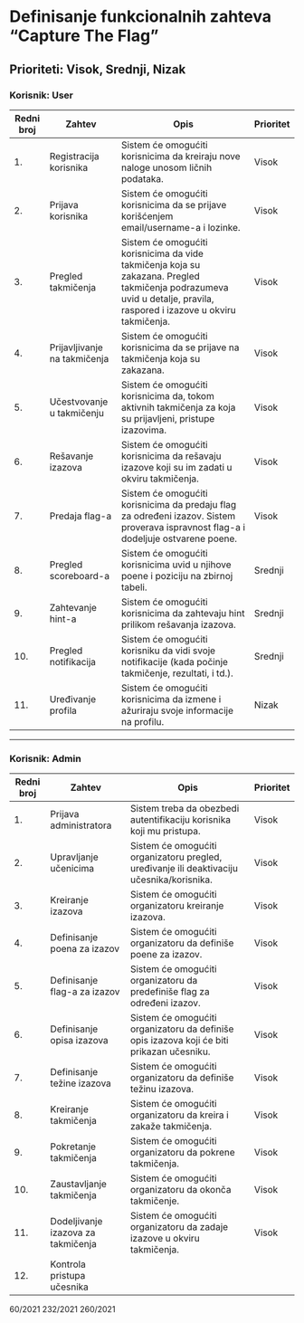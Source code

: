 # Definisanje funkcionalnih zahteva “Capture The Flag”

## Prioriteti: Visok, Srednji, Nizak

### Korisnik: User

| Redni broj | Zahtev                        | Opis                                                                                          | Prioritet |
|------------|-------------------------------|-----------------------------------------------------------------------------------------------|-----------|
| 1.         | Registracija korisnika        | Sistem će omogućiti korisnicima da kreiraju nove naloge unosom ličnih podataka.             | Visok     |
| 2.         | Prijava korisnika            | Sistem će omogućiti korisnicima da se prijave korišćenjem email/username-a i lozinke.      | Visok     |
| 3.         | Pregled takmičenja           | Sistem će omogućiti korisnicima da vide takmičenja koja su zakazana. Pregled takmičenja podrazumeva uvid u detalje, pravila, raspored i izazove u okviru takmičenja. | Visok     |
| 4.         | Prijavljivanje na takmičenja | Sistem će omogućiti korisnicima da se prijave na takmičenja koja su zakazana.               | Visok     |
| 5.         | Učestvovanje u takmičenju    | Sistem će omogućiti korisnicima da, tokom aktivnih takmičenja za koja su prijavljeni, pristupe izazovima. | Visok     |
| 6.         | Rešavanje izazova            | Sistem će omogućiti korisnicima da rešavaju izazove koji su im zadati u okviru takmičenja.  | Visok     |
| 7.         | Predaja flag-a               | Sistem će omogućiti korisnicima da predaju flag za određeni izazov. Sistem proverava ispravnost flag-a i dodeljuje ostvarene poene. | Visok     |
| 8.         | Pregled scoreboard-a          | Sistem će omogućiti korisnicima uvid u njihove poene i poziciju na zbirnoj tabeli.         | Srednji   |
| 9.         | Zahtevanje hint-a            | Sistem će omogućiti korisnicima da zahtevaju hint prilikom rešavanja izazova.               | Srednji   |
| 10.        | Pregled notifikacija         | Sistem će omogućiti korisniku da vidi svoje notifikacije (kada počinje takmičenje, rezultati, i td.). | Srednji   |
| 11.        | Uređivanje profila           | Sistem će omogućiti korisnicima da izmene i ažuriraju svoje informacije na profilu.         | Nizak     |

---

### Korisnik: Admin

| Redni broj | Zahtev                          | Opis                                                                                          | Prioritet |
|------------|---------------------------------|-----------------------------------------------------------------------------------------------|-----------|
| 1.         | Prijava administratora         | Sistem treba da obezbedi autentifikaciju korisnika koji mu pristupa.                         | Visok     |
| 2.         | Upravljanje učenicima          | Sistem će omogućiti organizatoru pregled, uređivanje ili deaktivaciju učesnika/korisnika.  | Visok     |
| 3.         | Kreiranje izazova              | Sistem će omogućiti organizatoru kreiranje izazova.                                         | Visok     |
| 4.         | Definisanje poena za izazov    | Sistem će omogućiti organizatoru da definiše poene za izazov.                              | Visok     |
| 5.         | Definisanje flag-a za izazov   | Sistem će omogućiti organizatoru da predefiniše flag za određeni izazov.                   | Visok     |
| 6.         | Definisanje opisa izazova      | Sistem će omogućiti organizatoru da definiše opis izazova koji će biti prikazan učesniku.  | Visok     |
| 7.         | Definisanje težine izazova     | Sistem će omogućiti organizatoru da definiše težinu izazova.                               | Visok     |
| 8.         | Kreiranje takmičenja           | Sistem će omogućiti organizatoru da kreira i zakaže takmičenja.                            | Visok     |
| 9.         | Pokretanje takmičenja          | Sistem će omogućiti organizatoru da pokrene takmičenja.                                    | Visok     |
| 10.        | Zaustavljanje takmičenja       | Sistem će omogućiti organizatoru da okonča takmičenje.                                     | Visok     |
| 11.        | Dodeljivanje izazova za takmičenja | Sistem će omogućiti organizatoru da zadaje izazove u okviru takmičenja.                  | Visok     |
| 12.        | Kontrola pristupa učesnika

60/2021  232/2021  260/2021
